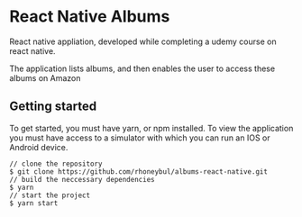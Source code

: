 # React Native Albums   

React native appliation, developed while completing a udemy course on react native.

The application lists albums, and then enables the user to access these albums on Amazon

## Getting started

To get started, you must have yarn, or npm installed. To view the application you must have access to a simulator 
with which you can run an IOS or Android device.

```
// clone the repository 
$ git clone https://github.com/rhoneybul/albums-react-native.git
// build the neccessary dependencies
$ yarn 
// start the project
$ yarn start
```
